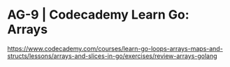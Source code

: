 # AG-9 | Codecademy Learn Go: Arrays

https://www.codecademy.com/courses/learn-go-loops-arrays-maps-and-structs/lessons/arrays-and-slices-in-go/exercises/review-arrays-golang
